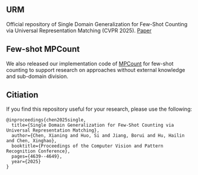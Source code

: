 ## URM
Official repository of Single Domain Generalization for Few-Shot Counting via Universal Representation Matching (CVPR 2025).
[Paper](https://openaccess.thecvf.com/content/CVPR2025/papers/Chen_Single_Domain_Generalization_for_Few-Shot_Counting_via_Universal_Representation_Matching_CVPR_2025_paper.pdf)

## Few-shot MPCount
We also released our implementation code of [MPCount](https://github.com/Shimmer93/MPCount) for few-shot counting to support research on approaches without external knowledge and sub-domain division.

## Citiation
If you find this repository useful for your research, please use the following:

```
@inproceedings{chen2025single,
  title={Single Domain Generalization for Few-Shot Counting via Universal Representation Matching},
  author={Chen, Xianing and Huo, Si and Jiang, Borui and Hu, Hailin and Chen, Xinghao},
  booktitle={Proceedings of the Computer Vision and Pattern Recognition Conference},
  pages={4639--4649},
  year={2025}
}
```
